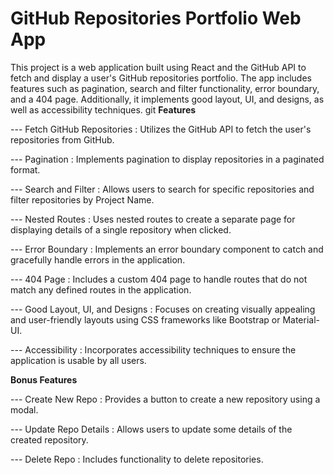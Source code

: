 # GitHub Repositories Portfolio Web App

This project is a web application built using React and the GitHub API to fetch and display a user's GitHub repositories portfolio. The app includes features such as pagination, search and filter functionality, error boundary, and a 404 page. Additionally, it implements good layout, UI, and designs, as well as accessibility techniques.
git
**Features**

--- Fetch GitHub Repositories : Utilizes the GitHub API to fetch the user's repositories from GitHub.

--- Pagination : Implements pagination to display repositories in a paginated format.

--- Search and Filter : Allows users to search for specific repositories and filter repositories by Project Name. 

--- Nested Routes : Uses nested routes to create a separate page for displaying details of a single repository when clicked.

--- Error Boundary : Implements an error boundary component to catch and gracefully handle errors in the application.

--- 404 Page : Includes a custom 404 page to handle routes that do not match any defined routes in the application.

--- Good Layout, UI, and Designs : Focuses on creating visually appealing and user-friendly layouts using CSS frameworks like Bootstrap or Material-UI.

--- Accessibility : Incorporates accessibility techniques to ensure the application is usable by all users.

**Bonus Features**

--- Create New Repo : Provides a button to create a new repository using a modal.

--- Update Repo Details : Allows users to update some details of the created repository.

--- Delete Repo : Includes functionality to delete repositories.

